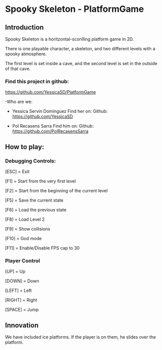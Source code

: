 # Spooky Skeleton - PlatformGame

## Introduction
Spooky Skeleton is a horitzontal-scorilling platform game in 2D.

There is one playable character, a skeleton, and two different levels with a spooky atmosphere.

The first level is set inside a cave, and the second level is set in the outside of that cave.


### Find this project in github:
https://github.com/YessicaSD/PlatformGame

-Who are we:
- Yessica Servin Dominguez 
	Find her on:
	Github: https://github.com/YessicaSD

- Pol Recasens Sarra 
	Find him on:
	Github: https://github.com/PolRecasensSarra



## How to play:


### Debugging Controls:

[ESC] = Exit

[F1]  = Start from the very first level

[F2]  = Start from the beginning of the current level

[F5]  = Save the current state

[F6]  = Load the previous state

[F8]  = Load Level 2

[F9]  = Show collisions

[F10] = God mode

[F11] = Enable/Disable FPS cap to 30


### Player Control

[UP] = Up

[DOWN] = Down

[LEFT] = Left

[RIGHT] = Right

[SPACE] = Jump



## Innovation

We have included ice platforms. If the player is on them, he slides over the platform.

